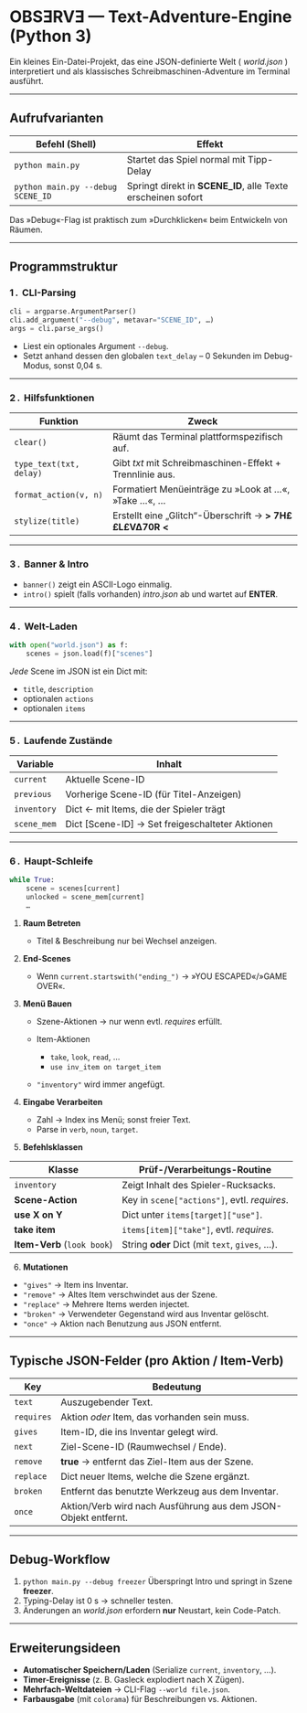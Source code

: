 # OBSƎRVƎ — Text-Adventure-Engine (Python 3)

Ein kleines Ein-Datei-Projekt, das eine JSON-definierte Welt
( *world.json* ) interpretiert und als klassisches
Schreibmaschinen-Adventure im Terminal ausführt.

---

## Aufrufvarianten

| Befehl  (Shell)                       | Effekt                                                     |
|---------------------------------------|------------------------------------------------------------|
| `python main.py`                      | Startet das Spiel normal mit Tipp-Delay                    |
| `python main.py --debug SCENE_ID`     | Springt direkt in **SCENE_ID**, alle Texte erscheinen sofort |

Das »Debug«-Flag ist praktisch zum »Durchklicken« beim Entwickeln
von Räumen.

---

## Programmstruktur

### 1 .   **CLI-Parsing**

```python
cli = argparse.ArgumentParser()
cli.add_argument("--debug", metavar="SCENE_ID", …)
args = cli.parse_args()
````

* Liest ein optionales Argument `--debug`.
* Setzt anhand dessen den globalen `text_delay`
  – 0 Sekunden im Debug-Modus, sonst 0,04 s.

---

### 2 .   **Hilfsfunktionen**

| Funktion                | Zweck                                                     |
| ----------------------- | --------------------------------------------------------- |
| `clear()`               | Räumt das Terminal plattformspezifisch auf.               |
| `type_text(txt, delay)` | Gibt *txt* mit Schreibmaschinen-Effekt + Trennlinie aus.  |
| `format_action(v, n)`   | Formatiert Menüeinträge zu »Look at …«, »Take …«, …       |
| `stylize(title)`        | Erstellt eine „Glitch“-Überschrift → **> 7H£ £L£V∆70R <** |

---

### 3 .   **Banner & Intro**

* `banner()` zeigt ein ASCII-Logo einmalig.
* `intro()` spielt (falls vorhanden) *intro.json* ab
  und wartet auf **ENTER**.

---

### 4 .   **Welt-Laden**

```python
with open("world.json") as f:
    scenes = json.load(f)["scenes"]
```

*Jede* Scene im JSON ist ein Dict mit:

* `title`, `description`
* optionalen `actions`
* optionalen `items`

---

### 5 .   **Laufende Zustände**

| Variable    | Inhalt                                           |
| ----------- | ------------------------------------------------ |
| `current`   | Aktuelle Scene-ID                                |
| `previous`  | Vorherige Scene-ID (für Titel-Anzeigen)          |
| `inventory` | Dict ← mit Items, die der Spieler trägt          |
| `scene_mem` | Dict \[Scene-ID] → Set freigeschalteter Aktionen |

---

### 6 .   **Haupt-Schleife**

```python
while True:
    scene = scenes[current]
    unlocked = scene_mem[current]
    …
```

1. **Raum Betreten**

   * Titel & Beschreibung nur bei Wechsel anzeigen.

2. **End-Scenes**

   * Wenn `current.startswith("ending_")` → »YOU ESCAPED«/»GAME OVER«.

3. **Menü Bauen**

   * Szene-Aktionen → nur wenn evtl. *requires* erfüllt.
   * Item-Aktionen

     * `take`, `look`, `read`, …
     * `use inv_item on target_item`
   * `"inventory"` wird immer angefügt.

4. **Eingabe Verarbeiten**

   * Zahl → Index ins Menü; sonst freier Text.
   * Parse in `verb`, `noun`, `target`.

5. **Befehlsklassen**

| Klasse                      | Prüf-/Verarbeitungs-Routine                    |
| --------------------------- | ---------------------------------------------- |
| `inventory`                 | Zeigt Inhalt des Spieler-Rucksacks.            |
| **Scene-Action**            | Key in `scene["actions"]`, evtl. *requires*.   |
| **use X on Y**              | Dict unter `items[target]["use"]`.             |
| **take item**               | `items[item]["take"]`, evtl. *requires*.       |
| **Item-Verb** (`look book`) | String **oder** Dict (mit `text`, `gives`, …). |

6. **Mutationen**

* `"gives"`    → Item ins Inventar.
* `"remove"`   → Altes Item verschwindet aus der Szene.
* `"replace"`  → Mehrere Items werden injectet.
* `"broken"`   → Verwendeter Gegenstand wird aus Inventar gelöscht.
* `"once"`     → Aktion nach Benutzung aus JSON entfernt.

---

## Typische JSON-Felder (pro Aktion / Item-Verb)

| Key        | Bedeutung                                                      |
| ---------- | -------------------------------------------------------------- |
| `text`     | Auszugebender Text.                                            |
| `requires` | Aktion *oder* Item, das vorhanden sein muss.                   |
| `gives`    | Item-ID, die ins Inventar gelegt wird.                         |
| `next`     | Ziel-Scene-ID (Raumwechsel / Ende).                            |
| `remove`   | **true** → entfernt das Ziel-Item aus der Szene.               |
| `replace`  | Dict neuer Items, welche die Szene ergänzt.                    |
| `broken`   | Entfernt das benutzte Werkzeug aus dem Inventar.               |
| `once`     | Aktion/Verb wird nach Ausführung aus dem JSON-Objekt entfernt. |

---

## Debug-Workflow

1. `python main.py --debug freezer`
   Überspringt Intro und springt in Szene **freezer**.
2. Typing-Delay ist 0 s → schneller testen.
3. Änderungen an *world.json* erfordern **nur** Neustart, kein Code-Patch.

---

## Erweiterungsideen

* **Automatischer Speichern/Laden** (Serialize `current`, `inventory`, …).
* **Timer-Ereignisse** (z. B. Gasleck explodiert nach X Zügen).
* **Mehrfach-Weltdateien** → CLI-Flag `--world file.json`.
* **Farbausgabe** (mit `colorama`) für Beschreibungen vs. Aktionen.

```
